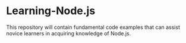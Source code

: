 # Learning-Node.js
This repository will contain fundamental code examples that can assist novice learners in acquiring knowledge of Node.js.
